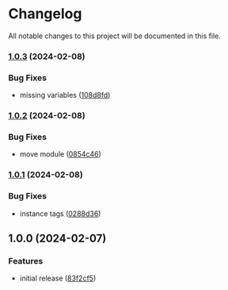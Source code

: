 # Changelog

All notable changes to this project will be documented in this file.

### [1.0.3](https://github.com/finisterra-io/terraform-aws-rds/compare/v1.0.2...v1.0.3) (2024-02-08)


### Bug Fixes

* missing variables ([108d8fd](https://github.com/finisterra-io/terraform-aws-rds/commit/108d8fd374e61d8cf9d13b404b3f5c9eda19fd2f))

### [1.0.2](https://github.com/finisterra-io/terraform-aws-rds/compare/v1.0.1...v1.0.2) (2024-02-08)


### Bug Fixes

* move module ([0854c46](https://github.com/finisterra-io/terraform-aws-rds/commit/0854c46b2e9cfeb7284c4296c251bf6eaa62c8bd))

### [1.0.1](https://github.com/finisterra-io/terraform-aws-rds/compare/v1.0.0...v1.0.1) (2024-02-08)


### Bug Fixes

* instance tags ([0288d36](https://github.com/finisterra-io/terraform-aws-rds/commit/0288d3676d4a9f60c978bfc7300cc77c73de7ffd))

## 1.0.0 (2024-02-07)


### Features

* initial release ([83f2cf5](https://github.com/finisterra-io/terraform-aws-rds/commit/83f2cf59cb2845da272ac82d608d12e2459012f3))
